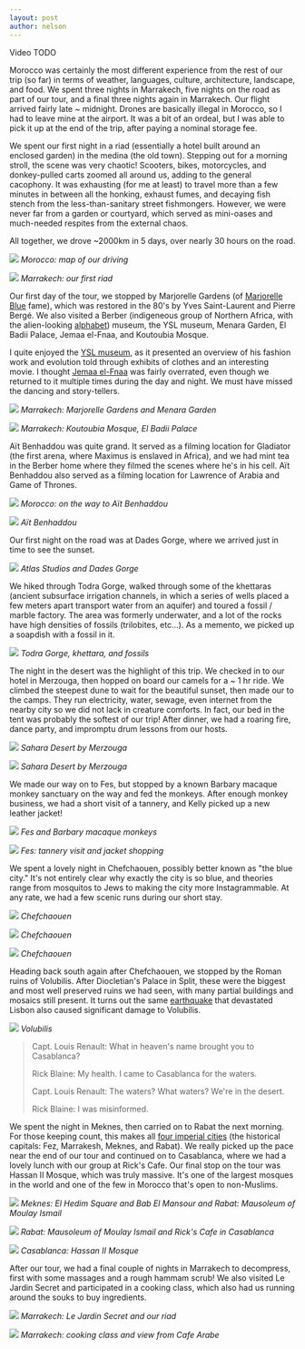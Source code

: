 ```yaml
---
layout: post
author: nelson
---
```


Video
TODO

Morocco was certainly the most different experience from the rest of our trip (so far) in terms of weather, languages, culture, architecture, landscape, and food. We spent three nights in Marrakech, five nights on the road as part of our tour, and a final three nights again in Marrakech. Our flight arrived fairly late ~ midnight. Drones are basically illegal in Morocco, so I had to leave mine at the airport. It was a bit of an ordeal, but I was able to pick it up at the end of the trip, after paying a nominal storage fee.

We spent our first night in a riad (essentially a hotel built around an enclosed garden) in the medina (the old town). Stepping out for a morning stroll, the scene was very chaotic! Scooters, bikes, motorcycles, and donkey-pulled carts zoomed all around us, adding to the general cacophony. It was exhausting (for me at least) to travel more than a few minutes in between all the honking, exhaust fumes, and decaying fish stench from the less-than-sanitary street fishmongers. However, we were never far from a garden or courtyard, which served as mini-oases and much-needed respites from the external chaos.

All together, we drove ~2000km in 5 days, over nearly 30 hours on the road.

![](/images/105.jpg)
*Morocco: map of our driving*

![](/images/85.jpg)
*Marrakech: our first riad*

Our first day of the tour, we stopped by Marjorelle Gardens (of [Marjorelle Blue](https://en.wikipedia.org/wiki/Majorelle_Blue) fame), which was restored in the 80's by  Yves Saint-Laurent and Pierre Bergé. We also visited a Berber (indigeneous group of Northern Africa, with the alien-looking [alphabet](https://en.wikipedia.org/wiki/Tifinagh)) museum, the YSL museum, Menara Garden, El Badii Palace, Jemaa el-Fnaa, and Koutoubia Mosque.

I quite enjoyed the [YSL museum](https://en.wikipedia.org/wiki/Yves_Saint_Laurent_Museum_in_Marrakesh), as it presented an overview of his fashion work and evolution told through exhibits of clothes and an interesting movie. I thought [Jemaa el-Fnaa](https://en.wikipedia.org/wiki/Jemaa_el-Fnaa) was fairly overrated, even though we returned to it multiple times during the day and night. We must have missed the dancing and story-tellers.

![](/images/86.jpg)
*Marrakech: Marjorelle Gardens and Menara Garden*

![](/images/87.jpg)
*Marrakech: Koutoubia Mosque, El Badii Palace*

Aït Benhaddou was quite grand. It served as a filming location for Gladiator (the first arena, where Maximus is enslaved in Africa), and we had mint tea in the Berber home where they filmed the scenes where he's in his cell. Aït Benhaddou also served as a filming location for Lawrence of Arabia and Game of Thrones.

![](/images/88.jpg)
*Morocco: on the way to Aït Benhaddou*

![](/images/89.jpg)
*Aït Benhaddou*

Our first night on the road was at Dades Gorge, where we arrived just in time to see the sunset.

![](/images/90.jpg)
*Atlas Studios and Dades Gorge*

We hiked through Todra Gorge, walked through some of the khettaras (ancient subsurface irrigation channels, in which a series of wells placed a few meters apart transport water from an aquifer) and toured a fossil / marble factory. The area was formerly underwater, and a lot of the rocks have high densities of fossils (trilobites, etc...). As a memento, we picked up a soapdish with a fossil in it.

![](/images/91.jpg)
*Todra Gorge, khettara, and fossils*

The night in the desert was the highlight of this trip. We checked in to our hotel in Merzouga, then hopped on board our camels for a ~ 1 hr ride. We climbed the steepest dune to wait for the beautiful sunset, then made our to the camps. They run electricity, water, sewage, even internet from the nearby city so we did not lack in creature comforts. In fact, our bed in the tent was probably the softest of our trip! After dinner, we had a roaring fire, dance party, and impromptu drum lessons from our hosts.

![](/images/92.jpg)
*Sahara Desert by Merzouga*

![](/images/93.jpg)
*Sahara Desert by Merzouga*

We made our way on to Fes, but stopped by a known Barbary macaque monkey sanctuary on the way and fed the monkeys. After enough monkey business, we had a short visit of a tannery, and Kelly picked up a new leather jacket!

![](/images/94.jpg)
*Fes and Barbary macaque monkeys*

![](/images/95.jpg)
*Fes: tannery visit and jacket shopping*

We spent a lovely night in Chefchaouen, possibly better known as "the blue city." It's not entirely clear why exactly the city is so blue, and theories range from mosquitos to Jews to making the city more Instagrammable. At any rate, we had a few scenic runs during our short stay.

![](/images/96.jpg)
*Chefchaouen*

![](/images/97.jpg)
*Chefchaouen*

![](/images/98.jpg)
*Chefchaouen*

Heading back south again after Chefchaouen, we stopped by the Roman ruins of Volubilis. After Diocletian's Palace in Split, these were the biggest and most well preserved ruins we had seen, with many partial buildings and mosaics still present. It turns out the same [earthquake](https://en.wikipedia.org/wiki/1755_Lisbon_earthquake) that devastated Lisbon also caused significant damage to Volubilis.

![](/images/99.jpg)
*Volubilis*

> Capt. Louis Renault: What in heaven's name brought you to Casablanca?
>
> Rick Blaine: My health. I came to Casablanca for the waters.
>
> Capt. Louis Renault: The waters? What waters? We're in the desert.
>
> Rick Blaine: I was misinformed.

We spent the night in Meknes, then carried on to Rabat the next morning. For those keeping count, this makes all [four imperial cities](https://en.wikipedia.org/wiki/Imperial_cities_of_Morocco) (the historical capitals: Fez, Marrakesh, Meknes, and Rabat). We really picked up the pace near the end of our tour and continued on to Casablanca, where we had a lovely lunch with our group at Rick's Cafe. Our final stop on the tour was Hassan II Mosque, which was truly massive. It's one of the largest mosques in the world and one of the few in Morocco that's open to non-Muslims.

![](/images/100.jpg)
*Meknes: El Hedim Square and Bab El Mansour and Rabat: Mausoleum of Moulay Ismail*

![](/images/101.jpg)
*Rabat: Mausoleum of Moulay Ismail and Rick's Cafe in Casablanca*

![](/images/102.jpg)
*Casablanca: Hassan II Mosque*

After our tour, we had a final couple of nights in Marrakech to decompress, first with some massages and a rough hammam scrub! We also visited Le Jardin Secret and participated in a cooking class, which also had us running around the souks to buy ingredients.

![](/images/103.jpg)
*Marrakech: Le Jardin Secret and our riad*

![](/images/104.jpg)
*Marrakech: cooking class and view from Cafe Arabe*
